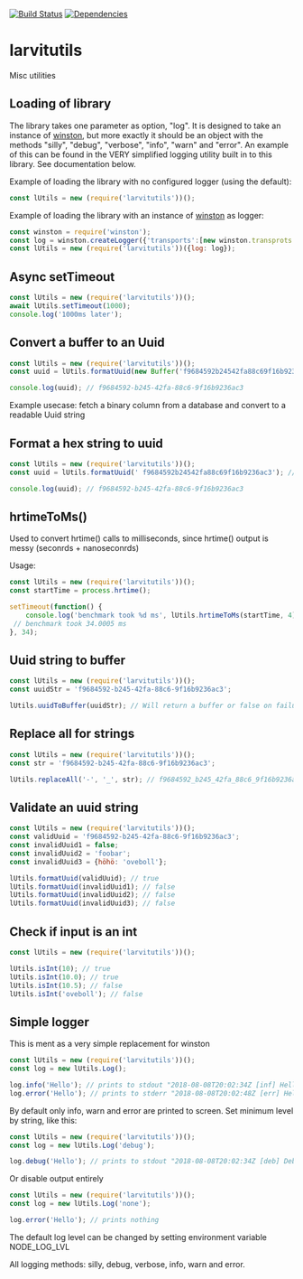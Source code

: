 [![Build Status](https://travis-ci.org/larvit/larvitutils.svg)](https://travis-ci.org/larvit/larvitutils) [![Dependencies](https://david-dm.org/larvit/larvitutils.svg)](https://david-dm.org/larvit/larvitutils.svg)

# larvitutils

Misc utilities

## Loading of library

The library takes one parameter as option, "log". It is designed to take an instance of [winston](https://github.com/winstonjs/winston), but more exactly it should be an object with the methods "silly", "debug", "verbose", "info", "warn" and "error". An example of this can be found in the VERY simplified logging utility built in to this library. See documentation below.

Example of loading the library with no configured logger (using the default):

```javascript
const lUtils = new (require('larvitutils'))();
```

Example of loading the library with an instance of [winston](https://github.com/winstonjs/winston) as logger:

```javascript
const winston = require('winston');
const log = winston.createLogger({'transports':[new winston.transprots.Console()]});
const lUtils = new (require('larvitutils'))({log: log});
```

## Async setTimeout

```javascript
const lUtils = new (require('larvitutils'))();
await lUtils.setTimeout(1000);
console.log('1000ms later');
```

## Convert a buffer to an Uuid

```javascript
const lUtils = new (require('larvitutils'))();
const uuid = lUtils.formatUuid(new Buffer('f9684592b24542fa88c69f16b9236ac3', 'hex'));

console.log(uuid); // f9684592-b245-42fa-88c6-9f16b9236ac3
```

Example usecase: fetch a binary column from a database and convert to a readable Uuid string

## Format a hex string to uuid

```javascript
const lUtils = new (require('larvitutils'))();
const uuid = lUtils.formatUuid(' f9684592b24542fa88c69f16b9236ac3'); // Notice the starting space getting trimmed away

console.log(uuid); // f9684592-b245-42fa-88c6-9f16b9236ac3
```

## hrtimeToMs()

Used to convert hrtime() calls to milliseconds, since hrtime() output is messy (seconrds + nanoseconrds)

Usage:

```javascript
const lUtils = new (require('larvitutils'))();
const startTime = process.hrtime();

setTimeout(function() {
	console.log('benchmark took %d ms', lUtils.hrtimeToMs(startTime, 4));
 // benchmark took 34.0005 ms
}, 34);
```

## Uuid string to buffer

```javascript
const lUtils = new (require('larvitutils'))();
const uuidStr = 'f9684592-b245-42fa-88c6-9f16b9236ac3';

lUtils.uuidToBuffer(uuidStr); // Will return a buffer or false on failure
```

## Replace all for strings

```javascript
const lUtils = new (require('larvitutils'))();
const str = 'f9684592-b245-42fa-88c6-9f16b9236ac3';

lUtils.replaceAll('-', '_', str); // f9684592_b245_42fa_88c6_9f16b9236ac3
```

## Validate an uuid string

```javascript
const lUtils = new (require('larvitutils'))();
const validUuid = 'f9684592-b245-42fa-88c6-9f16b9236ac3';
const invalidUuid1 = false;
const invalidUuid2 = 'foobar';
const invalidUuid3 = {höhö: 'oveboll'};

lUtils.formatUuid(validUuid); // true
lUtils.formatUuid(invalidUuid1); // false
lUtils.formatUuid(invalidUuid2); // false
lUtils.formatUuid(invalidUuid3); // false
```

## Check if input is an int
```javascript
const lUtils = new (require('larvitutils'))();

lUtils.isInt(10); // true
lUtils.isInt(10.0); // true
lUtils.isInt(10.5); // false
lUtils.isInt('oveboll'); // false
```

## Simple logger

This is ment as a very simple replacement for winston

```javascript
const lUtils = new (require('larvitutils'))();
const log = new lUtils.Log();

log.info('Hello'); // prints to stdout "2018-08-08T20:02:34Z [inf] Hello
log.error('Hello'); // prints to stderr "2018-08-08T20:02:48Z [err] Hello
```

By default only info, warn and error are printed to screen. Set minimum level by string, like this:

```javascript
const lUtils = new (require('larvitutils'))();
const log = new lUtils.Log('debug');

log.debug('Hello'); // prints to stdout "2018-08-08T20:02:34Z [deb] Debug
```

Or disable output entirely

```javascript
const lUtils = new (require('larvitutils'))();
const log = new lUtils.Log('none');

log.error('Hello'); // prints nothing
```

The default log level can be changed by setting environment variable NODE_LOG_LVL

All logging methods: silly, debug, verbose, info, warn and error.
